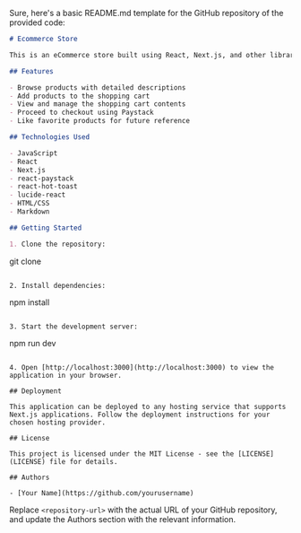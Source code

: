 Sure, here's a basic README.md template for the GitHub repository of the provided code:

```markdown
# Ecommerce Store

This is an eCommerce store built using React, Next.js, and other libraries. It allows users to browse products, add them to the shopping cart, and proceed to checkout using the Paystack payment gateway.

## Features

- Browse products with detailed descriptions
- Add products to the shopping cart
- View and manage the shopping cart contents
- Proceed to checkout using Paystack
- Like favorite products for future reference

## Technologies Used

- JavaScript
- React
- Next.js
- react-paystack
- react-hot-toast
- lucide-react
- HTML/CSS
- Markdown

## Getting Started

1. Clone the repository:

```
git clone <repository-url>
```

2. Install dependencies:

```
npm install
```

3. Start the development server:

```
npm run dev
```

4. Open [http://localhost:3000](http://localhost:3000) to view the application in your browser.

## Deployment

This application can be deployed to any hosting service that supports Next.js applications. Follow the deployment instructions for your chosen hosting provider.

## License

This project is licensed under the MIT License - see the [LICENSE](LICENSE) file for details.

## Authors

- [Your Name](https://github.com/yourusername)
```

Replace `<repository-url>` with the actual URL of your GitHub repository, and update the Authors section with the relevant information.

